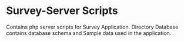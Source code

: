 # Survey-Server Scripts
Contains php server scripts for Survey Application.
Directory Database contains database schema and Sample data used in the application.
